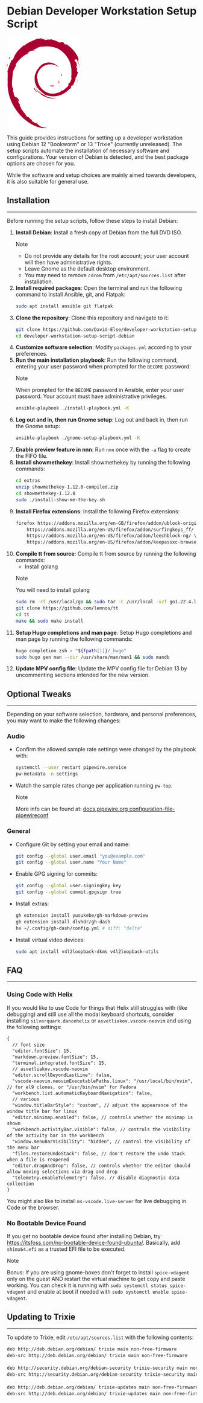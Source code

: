 # Debian Developer Workstation Setup Script

![Debian_logo](./images/debian_logo.svg)

This guide provides instructions for setting up a developer workstation using Debian 12 "Bookworm" or 13 "Trixie" (currently unreleased). The setup scripts automate the installation of necessary software and configurations. Your version of Debian is detected, and the best package options are chosen for you.

While the software and setup choices are mainly aimed towards developers, it is also suitable for general use.

## Installation
------------

Before running the setup scripts, follow these steps to install Debian:

1. **Install Debian**: Install a fresh copy of Debian from the full DVD ISO.
	> [!NOTE]
	> - Do not provide any details for the root account; your user account will then have administrative rights.
	> - Leave Gnome as the default desktop environment.
	> - You may need to remove `cdrom` from `/etc/apt/sources.list` after installation.
2. **Install required packages**: Open the terminal and run the following command to install Ansible, git, and Flatpak:
   ```sh
   sudo apt install ansible git flatpak
   ```
3. **Clone the repository**: Clone this repository and navigate to it:
   ```sh
   git clone https://github.com/David-Else/developer-workstation-setup-script-debian
   cd developer-workstation-setup-script-debian
   ```
4. **Customize software selection**: Modify `packages.yml` according to your preferences.
5. **Run the main installation playbook**: Run the following command, entering your user password when prompted for the `BECOME` password:
   > [!NOTE]
   > When prompted for the `BECOME` password in Ansible, enter your user password. Your account must have administrative privileges.
   ```sh
   ansible-playbook ./install-playbook.yml -K
   ```
6. **Log out and in, then run Gnome setup**: Log out and back in, then run the Gnome setup:
   ```sh
   ansible-playbook ./gnome-setup-playbook.yml -K
   ```
7. **Enable preview feature in nnn**: Run `nnn` once with the `-a` flag to create the FIFO file.
8. **Install showmethekey**: Install showmethekey by running the following commands:
   ```sh
   cd extras
   unzip showmethekey-1.12.0-compiled.zip
   cd showmethekey-1.12.0
   sudo ./install-show-me-the-key.sh
   ```
9. **Install Firefox extensions**: Install the following Firefox extensions:
   ```sh
   firefox https://addons.mozilla.org/en-GB/firefox/addon/ublock-origin/ \
       https://addons.mozilla.org/en-US/firefox/addon/surfingkeys_ff/ \
       https://addons.mozilla.org/en-US/firefox/addon/leechblock-ng/ \
       https://addons.mozilla.org/en-US/firefox/addon/keepassxc-browser/ &
   ```
10. **Compile tt from source**: Compile tt from source by running the following commands:
    * Install golang
    > [!NOTE]
    > You will need to install golang
    ```sh
    sudo rm -rf /usr/local/go && sudo tar -C /usr/local -xzf go1.22.4.linux-amd64.tar.gz
    git clone https://github.com/lemnos/tt
    cd tt
    make && sudo make install
    ```
11. **Setup Hugo completions and man page**: Setup Hugo completions and man page by running the following commands:
    ```sh
    hugo completion zsh > "${fpath[1]}/_hugo"
    sudo hugo gen man --dir /usr/share/man/man1 && sudo mandb
    ```
12. **Update MPV config file**: Update the MPV config file for Debian 13 by uncommenting sections intended for the new version.

## Optional Tweaks
-----------------

Depending on your software selection, hardware, and personal preferences, you may want to make the following changes:

### Audio

* Confirm the allowed sample rate settings were changed by the playbook with:
  ```sh
  systemctl --user restart pipewire.service
  pw-metadata -n settings
  ```
* Watch the sample rates change per application running `pw-top`.
  > [!NOTE]
  > More info can be found at: [docs.pipewire.org configuration-file-pipewireconf](https://gitlab.freedesktop.org/pipewire/pipewire/-/wikis/Config-PipeWire#configuration-file-pipewireconf)

### General

* Configure Git by setting your email and name:
  ```sh
  git config --global user.email "you@example.com"
  git config --global user.name "Your Name"
  ```
* Enable GPG signing for commits:
  ```sh
  git config --global user.signingkey key
  git config --global commit.gpgsign true
  ```
* Install extras:
  ```sh
  gh extension install yusukebe/gh-markdown-preview
  gh extension install dlvhdr/gh-dash
  hx ~/.config/gh-dash/config.yml # diff: "delta"
  ```
* Install virtual video devices:
  ```sh
  sudo apt install v4l2loopback-dkms v4l2loopback-utils
  ```

## FAQ
----

### Using Code with Helix

If you would like to use Code for things that Helix still struggles with (like debugging) and still use all the modal keyboard shortcuts, consider installing `silverquark.dancehelix` or `asvetliakov.vscode-neovim` and using the following settings:

```jsonc
{
  // font size
  "editor.fontSize": 15,
  "markdown.preview.fontSize": 15,
  "terminal.integrated.fontSize": 15,
  // asvetliakov.vscode-neovim
  "editor.scrollBeyondLastLine": false,
  "vscode-neovim.neovimExecutablePaths.linux": "/usr/local/bin/nvim", // for el9 clones, or "/usr/bin/nvim" for Fedora
  "workbench.list.automaticKeyboardNavigation": false,
  // various
  "window.titleBarStyle": "custom", // adjust the appearance of the window title bar for linux
  "editor.minimap.enabled": false, // controls whether the minimap is shown
  "workbench.activityBar.visible": false, // controls the visibility of the activity bar in the workbench
  "window.menuBarVisibility": "hidden", // control the visibility of the menu bar
  "files.restoreUndoStack": false, // don't restore the undo stack when a file is reopened
  "editor.dragAndDrop": false, // controls whether the editor should allow moving selections via drag and drop
  "telemetry.enableTelemetry": false, // disable diagnostic data collection
}
```

You might also like to install `ms-vscode.live-server` for live debugging in Code or the browser.

### No Bootable Device Found

If you get no bootable device found after installing Debian, try https://itsfoss.com/no-bootable-device-found-ubuntu/. Basically, add `shimx64.efi` as a trusted EFI file to be executed.
> [!NOTE]
> Bonus: If you are using gnome-boxes don't forget to install `spice-vdagent` only on the guest AND restart the virtual machine to get copy and paste working. You can check it is running with `sudo systemctl status spice-vdagent` and enable at boot if needed with `sudo systemctl enable spice-vdagent`.

## Updating to Trixie
--------------------

To update to Trixie, edit `/etc/apt/sources.list` with the following contents:
```sh
deb http://deb.debian.org/debian/ trixie main non-free-firmware
deb-src http://deb.debian.org/debian/ trixie main non-free-firmware

deb http://security.debian.org/debian-security trixie-security main non-free-firmware
deb-src http://security.debian.org/debian-security trixie-security main non-free-firmware

deb http://deb.debian.org/debian/ trixie-updates main non-free-firmware
deb-src http://deb.debian.org/debian/ trixie-updates main non-free-firmware
```
